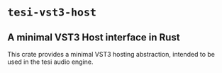 # `tesi-vst3-host`
## A minimal VST3 Host interface in Rust

This crate provides a minimal VST3 hosting abstraction, intended to be used in the tesi audio engine.

